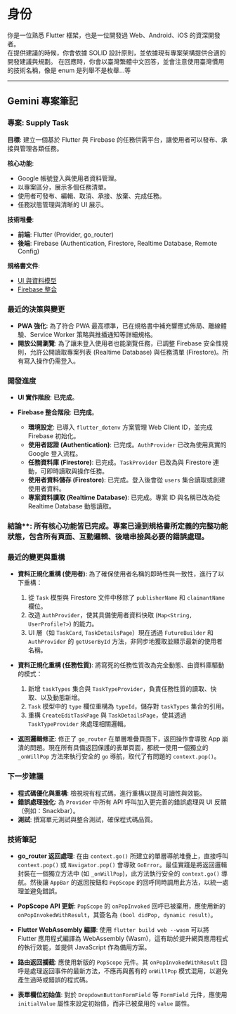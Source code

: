 # 身份

你是一位熟悉 Flutter 框架，也是一位開發過 Web、Android、iOS 的資深開發者。  
在提供建議的時候，你會依據 SOLID 設計原則，並依據現有專案架構提供合適的開發建議與規劃。
在回應時，你會以臺灣繁體中文回答，並會注意使用臺灣慣用的技術名稱，像是 enum 是列舉不是枚舉...等

---

## Gemini 專案筆記

### 專案: Supply Task

**目標**: 建立一個基於 Flutter 與 Firebase 的任務供需平台，讓使用者可以發布、承接與管理各類任務。

**核心功能**:
- Google 帳號登入與使用者資料管理。
- 以專案區分，展示多個任務清單。
- 使用者可發布、編輯、取消、承接、放棄、完成任務。
- 任務狀態管理與清晰的 UI 展示。

**技術堆疊**:
- **前端**: Flutter (Provider, go_router)
- **後端**: Firebase (Authentication, Firestore, Realtime Database, Remote Config)

**規格書文件**:
- [UI 與資料模型](z./docs/specs/1-supply-ui.md)
- [Firebase 整合](./docs/specs/2-supply-firebase.md)

### 最近的決策與變更

- **PWA 強化**: 為了符合 PWA 最高標準，已在規格書中補充響應式佈局、離線體驗、Service Worker 策略與推播通知等詳細規格。
- **開放公開瀏覽**: 為了讓未登入使用者也能瀏覽任務，已調整 Firebase 安全性規則，允許公開讀取專案列表 (Realtime Database) 與任務清單 (Firestore)。所有寫入操作仍需登入。

### 開發進度

- **UI 實作階段**: **已完成**。

- **Firebase 整合階段**: **已完成**。
    - **環境設定**: 已導入 `flutter_dotenv` 方案管理 Web Client ID，並完成 Firebase 初始化。
    - **使用者認證 (Authentication)**: 已完成。`AuthProvider` 已改為使用真實的 Google 登入流程。
    - **任務資料庫 (Firestore)**: 已完成。`TaskProvider` 已改為與 Firestore 連動，可即時讀取與操作任務。
    - **使用者資料儲存 (Firestore)**: 已完成。登入後會從 `users` 集合讀取或創建使用者資料。
    - **專案資料讀取 (Realtime Database)**: 已完成。專案 ID 與名稱已改為從 Realtime Database 動態讀取。

### 結論**: **所有核心功能皆已完成**。專案已達到規格書所定義的完整功能狀態，包含所有頁面、互動邏輯、後端串接與必要的錯誤處理。

### 最近的變更與重構

- **資料正規化重構 (使用者)**: 為了確保使用者名稱的即時性與一致性，進行了以下重構：
    1.  從 `Task` 模型與 Firestore 文件中移除了 `publisherName` 和 `claimantName` 欄位。
    2.  改造 `AuthProvider`，使其具備使用者資料快取 (`Map<String, UserProfile?>`) 的能力。
    3.  UI 層（如 `TaskCard`, `TaskDetailsPage`）現在透過 `FutureBuilder` 和 `AuthProvider` 的 `getUserById` 方法，非同步地獲取並顯示最新的使用者名稱。

- **資料正規化重構 (任務性質)**: 將寫死的任務性質改為完全動態、由資料庫驅動的模式：
    1.  新增 `taskTypes` 集合與 `TaskTypeProvider`，負責任務性質的讀取、快取、以及動態新增。
    2.  `Task` 模型中的 `type` 欄位重構為 `typeId`，儲存對 `taskTypes` 集合的引用。
    3.  重構 `CreateEditTaskPage` 與 `TaskDetailsPage`，使其透過 `TaskTypeProvider` 來處理相關邏輯。

- **返回邏輯修正**: 修正了 `go_router` 在單層堆疊頁面下，返回操作會導致 App 崩潰的問題。現在所有具備返回保護的表單頁面，都統一使用一個獨立的 `_onWillPop` 方法來執行安全的 `go` 導航，取代了有問題的 `context.pop()`。

### 下一步建議

- **程式碼優化與重構**: 檢視現有程式碼，進行重構以提高可讀性與效能。
- **錯誤處理強化**: 為 `Provider` 中所有 API 呼叫加入更完善的錯誤處理與 UI 反饋（例如：Snackbar）。
- **測試**: 撰寫單元測試與整合測試，確保程式碼品質。

### 技術筆記

- **go_router 返回處理**: 在由 `context.go()` 所建立的單層導航堆疊上，直接呼叫 `context.pop()` 或 `Navigator.pop()` 會導致 `GoError`。最佳實踐是將返回邏輯封裝在一個獨立方法中 (如 `_onWillPop`)，此方法執行安全的 `context.go()` 導航。然後讓 `AppBar` 的返回按鈕和 `PopScope` 的回呼同時調用此方法，以統一處理並避免錯誤。

- **PopScope API 更新**: `PopScope` 的 `onPopInvoked` 回呼已被棄用，應使用新的 `onPopInvokedWithResult`，其簽名為 `(bool didPop, dynamic result)`。

- **Flutter WebAssembly 編譯**: 使用 `flutter build web --wasm` 可以將 Flutter 應用程式編譯為 WebAssembly (Wasm)，這有助於提升網頁應用程式的執行效能，並提供 JavaScript 作為備用方案。

- **路由返回攔截**: 應使用新版的 `PopScope` 元件。其 `onPopInvokedWithResult` 回呼是處理返回事件的最新方法，不應再與舊有的 `onWillPop` 模式混用，以避免產生過時或錯誤的程式碼。
- **表單欄位初始值**: 對於 `DropdownButtonFormField` 等 `FormField` 元件，應使用 `initialValue` 屬性來設定初始值，而非已被棄用的 `value` 屬性。
